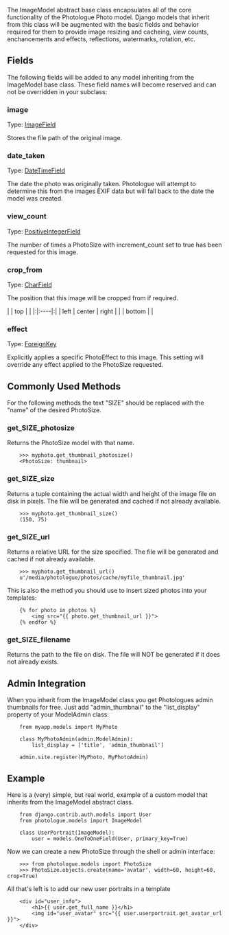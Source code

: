 The ImageModel abstract base class encapsulates all of the core functionality of the Photologue Photo model. Django models that inherit from this class will be augmented with the basic fields and behavior required for them to provide image resizing and cacheing, view counts, enchancements and effects, reflections, watermarks, rotation, etc.

## Fields ##

The following fields will be added to any model inheriting from the ImageModel base class. These field names will become reserved and can not be overridden in your subclass:

### image ###
Type: [ImageField](http://docs.djangoproject.com/en/dev/ref/models/fields/#model-field-types)

Stores the file path of the original image.

### date\_taken ###
Type: [DateTimeField](http://docs.djangoproject.com/en/dev/ref/models/fields/#model-field-types)

The date the photo was originally taken. Photologue will attempt to determine this from the images EXIF data but will fall back to the date the model was created.

### view\_count ###
Type: [PositiveIntegerField](http://docs.djangoproject.com/en/dev/ref/models/fields/#model-field-types)

The number of times a PhotoSize with increment\_count set to true has been requested for this image.

### crop\_from ###
Type: [CharField](http://docs.djangoproject.com/en/dev/ref/models/fields/#model-field-types)

The position that this image will be cropped from if required.

| | top | |
|:|:----|:|
| left | center | right |
| | bottom | |

### effect ###
Type: [ForeignKey](http://docs.djangoproject.com/en/dev/ref/models/fields/#module-django.db.models.fields.related)

Explicitly applies a specific PhotoEffect to this image. This setting will override any effect applied to the PhotoSize requested.

## Commonly Used Methods ##
For the following methods the text "SIZE" should be replaced with the "name" of the desired PhotoSize.

### get\_SIZE\_photosize ###
Returns the PhotoSize model with that name.

```
    >>> myphoto.get_thumbnail_photosize()
    <PhotoSize: thumbnail>    
```

### get\_SIZE\_size ###
Returns a tuple containing the actual width and height of the image file on disk in pixels. The file will be generated and cached if not already available.

```
    >>> myphoto.get_thumbnail_size()
    (150, 75)
```

### get\_SIZE\_url ###
Returns a relative URL for the size specified. The file will be generated and cached if not already available.

```
    >>> myphoto.get_thumbnail_url()
    u'/media/photologue/photos/cache/myfile_thumbnail.jpg'
```

This is also the method you should use to insert sized photos into your templates:

```
    {% for photo in photos %}
        <img src="{{ photo.get_thumbnail_url }}">
    {% endfor %}
```

### get\_SIZE\_filename ###
Returns the path to the file on disk. The file will NOT be generated if it does not already exists.

## Admin Integration ##
When you inherit from the ImageModel class you get Photologues admin thumbnails for free. Just add "admin\_thumbnail" to the "list\_display" property of your ModelAdmin class:

```
    from myapp.models import MyPhoto
    
    class MyPhotoAdmin(admin.ModelAdmin):
        list_display = ['title', 'admin_thumbnail']
        
    admin.site.register(MyPhoto, MyPhotoAdmin)
```

## Example ##

Here is a (very) simple, but real world, example of a custom model that inherits from the ImageModel abstract class.

```
    from django.contrib.auth.models import User
    from photologue.models import ImageModel
    
    class UserPortrait(ImageModel):
        user = models.OneToOneField(User, primary_key=True)        
```

Now we can create a new PhotoSize through the shell or admin interface:

```
    >>> from photologue.models import PhotoSize
    >>> PhotoSize.objects.create(name='avatar', width=60, height=60, crop=True)
```

All that's left is to add our new user portraits in a template

```
    <div id="user_info">
        <h1>{{ user.get_full_name }}</h1>
        <img id="user_avatar" src="{{ user.userportrait.get_avatar_url }}">
    </div>
```